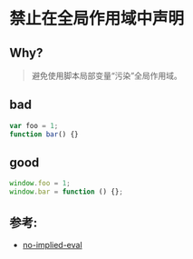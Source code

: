 # 禁止在全局作用域中声明

## Why?

> 避免使用脚本局部变量“污染”全局作用域。

## bad

```js
var foo = 1;
function bar() {}
```

## good

```js
window.foo = 1;
window.bar = function () {};
```

## 参考:

- [no-implied-eval](https://eslint.org/docs/rules/no-implied-eval)
